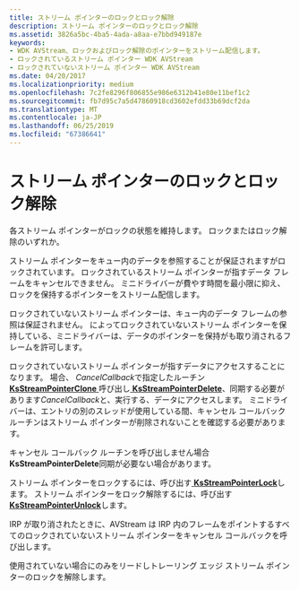 ```yaml
---
title: ストリーム ポインターのロックとロック解除
description: ストリーム ポインターのロックとロック解除
ms.assetid: 3826a5bc-4ba5-4ada-a8aa-e7bbd949187e
keywords:
- WDK AVStream、ロックおよびロック解除のポインターをストリーム配信します。
- ロックされているストリーム ポインター WDK AVStream
- ロックされていないストリーム ポインター WDK AVStream
ms.date: 04/20/2017
ms.localizationpriority: medium
ms.openlocfilehash: 7c2fe8296f806855e986e6312b41e80e11bef1c2
ms.sourcegitcommit: fb7d95c7a5d47860918cd3602efdd33b69dcf2da
ms.translationtype: MT
ms.contentlocale: ja-JP
ms.lasthandoff: 06/25/2019
ms.locfileid: "67386641"
---
```

# <a name="locking-and-unlocking-stream-pointers"></a>ストリーム ポインターのロックとロック解除





各ストリーム ポインターがロックの状態を維持します。 ロックまたはロック解除のいずれか。

ストリーム ポインターをキュー内のデータを参照することが保証されますがロックされています。 ロックされているストリーム ポインターが指すデータ フレームをキャンセルできません。 ミニドライバーが費やす時間を最小限に抑え、ロックを保持するポインターをストリーム配信します。

ロックされていないストリーム ポインターは、キュー内のデータ フレームの参照は保証されません。 によってロックされていないストリーム ポインターを保持している、ミニドライバーは、データのポインターを保持がも取り消されるフレームを許可します。

ロックされていないストリーム ポインターが指すデータにアクセスすることになります。 場合、 *CancelCallback*で指定したルーチン[ **KsStreamPointerClone** ](https://docs.microsoft.com/windows-hardware/drivers/ddi/content/ks/nf-ks-ksstreampointerclone)呼び出し[ **KsStreamPointerDelete**](https://docs.microsoft.com/windows-hardware/drivers/ddi/content/ks/nf-ks-ksstreampointerdelete)、同期する必要があります*CancelCallback*と、実行する、データにアクセスします。 ミニドライバーは、エントリの別のスレッドが使用している間、キャンセル コールバック ルーチンはストリーム ポインターが削除されないことを確認する必要があります。

キャンセル コールバック ルーチンを呼び出しません場合**KsStreamPointerDelete**同期が必要ない場合があります。

ストリーム ポインターをロックするには、呼び出す[ **KsStreamPointerLock**](https://docs.microsoft.com/windows-hardware/drivers/ddi/content/ks/nf-ks-ksstreampointerlock)します。 ストリーム ポインターをロック解除するには、呼び出す[ **KsStreamPointerUnlock**](https://docs.microsoft.com/windows-hardware/drivers/ddi/content/ks/nf-ks-ksstreampointerunlock)します。

IRP が取り消されたときに、AVStream は IRP 内のフレームをポイントするすべてのロックされていないストリーム ポインターをキャンセル コールバックを呼び出します。

使用されていない場合にのみをリードしトレーリング エッジ ストリーム ポインターのロックを解除します。

 

 




